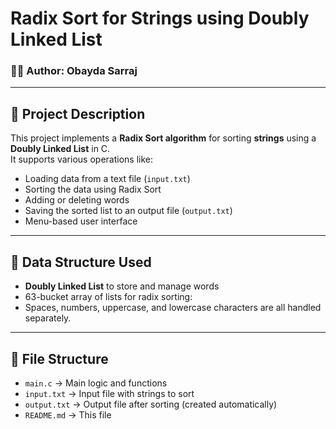 # Radix Sort for Strings using Doubly Linked List

### 👨‍💻 Author: Obayda Sarraj 

---

## 📌 Project Description

This project implements a **Radix Sort algorithm** for sorting **strings** using a **Doubly Linked List** in C.  
It supports various operations like:

- Loading data from a text file (`input.txt`)
- Sorting the data using Radix Sort
- Adding or deleting words
- Saving the sorted list to an output file (`output.txt`)
- Menu-based user interface

---

## 🧠 Data Structure Used

- **Doubly Linked List** to store and manage words
- 63-bucket array of lists for radix sorting:
- Spaces, numbers, uppercase, and lowercase characters are all handled separately.

---

## 📂 File Structure

- `main.c` → Main logic and functions
- `input.txt` → Input file with strings to sort
- `output.txt` → Output file after sorting (created automatically)
- `README.md` → This file

